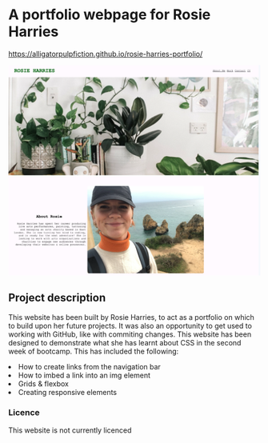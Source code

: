 <h1>A portfolio webpage for Rosie Harries</h1>

https://alligatorpulpfiction.github.io/rosie-harries-portfolio/

![Screenshot1](README-screenshot1.png)

<h2>Project description</h2>

<p> This website has been built by Rosie Harries, to act as a portfolio on which to build upon her future projects. It was also an opportunity to get used to working with GitHub, like with commiting changes. This website has been designed to demonstrate what she has learnt about CSS in the second week of bootcamp. This has included the following:

<li>How to create links from the navigation bar</li>
<li>How to imbed a link into an img element</li>
<li>Grids & flexbox</li>
<li>Creating responsive elements</li>

</p>

<h3>Licence</h3>

<p>This website is not currently licenced</p>
